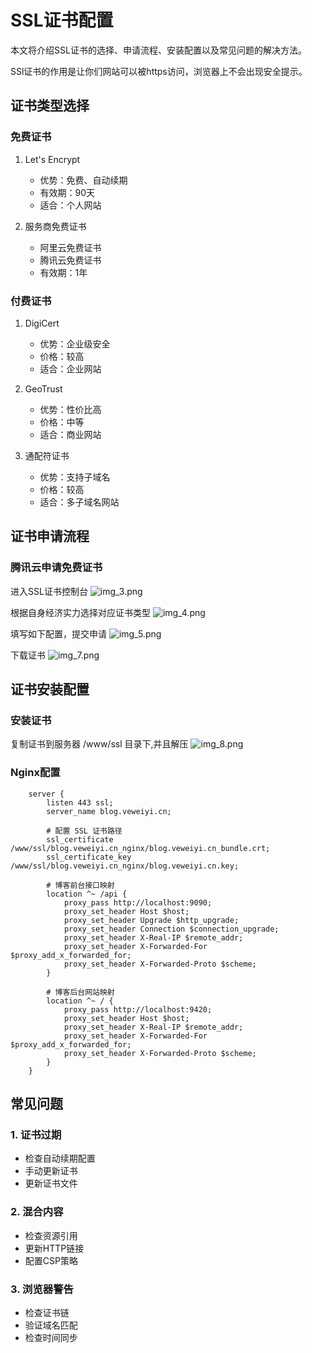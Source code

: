 # SSL证书配置

本文将介绍SSL证书的选择、申请流程、安装配置以及常见问题的解决方法。

SSl证书的作用是让你们网站可以被https访问，浏览器上不会出现安全提示。

## 证书类型选择

### 免费证书

1. Let's Encrypt
    - 优势：免费、自动续期
    - 有效期：90天
    - 适合：个人网站

2. 服务商免费证书
    - 阿里云免费证书
    - 腾讯云免费证书
    - 有效期：1年

### 付费证书

1. DigiCert
    - 优势：企业级安全
    - 价格：较高
    - 适合：企业网站

2. GeoTrust
    - 优势：性价比高
    - 价格：中等
    - 适合：商业网站

3. 通配符证书
    - 优势：支持子域名
    - 价格：较高
    - 适合：多子域名网站

## 证书申请流程

### 腾讯云申请免费证书

进入SSL证书控制台
![img_3.png](https://static.veweiyi.cn/article/deploy/img_3.png)

根据自身经济实力选择对应证书类型
![img_4.png](https://static.veweiyi.cn/article/deploy/img_4.png)

填写如下配置，提交申请
![img_5.png](https://static.veweiyi.cn/article/deploy/img_5.png)

下载证书
![img_7.png](https://static.veweiyi.cn/article/deploy/img_7.png)

## 证书安装配置

### 安装证书

复制证书到服务器 /www/ssl 目录下,并且解压
![img_8.png](https://static.veweiyi.cn/article/deploy/img_8.png)

### Nginx配置

```nginx
    server {
        listen 443 ssl;
        server_name blog.veweiyi.cn;

        # 配置 SSL 证书路径
        ssl_certificate     /www/ssl/blog.veweiyi.cn_nginx/blog.veweiyi.cn_bundle.crt;
        ssl_certificate_key /www/ssl/blog.veweiyi.cn_nginx/blog.veweiyi.cn.key;

        # 博客前台接口映射
        location ^~ /api {
            proxy_pass http://localhost:9090;
            proxy_set_header Host $host;
            proxy_set_header Upgrade $http_upgrade;
            proxy_set_header Connection $connection_upgrade;
            proxy_set_header X-Real-IP $remote_addr;
            proxy_set_header X-Forwarded-For $proxy_add_x_forwarded_for;
            proxy_set_header X-Forwarded-Proto $scheme;
        }

        # 博客后台网站映射
        location ^~ / {
            proxy_pass http://localhost:9420;
            proxy_set_header Host $host;
            proxy_set_header X-Real-IP $remote_addr;
            proxy_set_header X-Forwarded-For $proxy_add_x_forwarded_for;
            proxy_set_header X-Forwarded-Proto $scheme;
        }
    }
```

## 常见问题

### 1. 证书过期

- 检查自动续期配置
- 手动更新证书
- 更新证书文件

### 2. 混合内容

- 检查资源引用
- 更新HTTP链接
- 配置CSP策略

### 3. 浏览器警告

- 检查证书链
- 验证域名匹配
- 检查时间同步 

